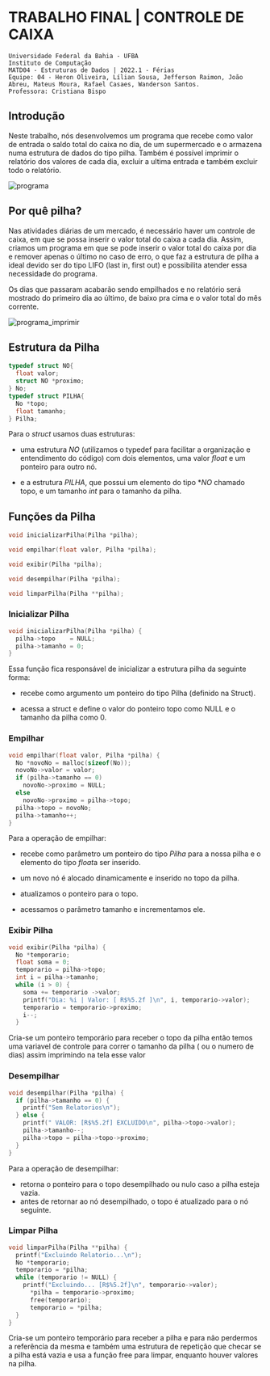 # TRABALHO FINAL | CONTROLE DE CAIXA

```
Universidade Federal da Bahia - UFBA
Instituto de Computação
MATD04 - Estruturas de Dados | 2022.1 - Férias
Equipe: 04 - Heron Oliveira, Lílian Sousa, Jefferson Raimon, João Abreu, Mateus Moura, Rafael Casaes, Wanderson Santos.
Professora: Cristiana Bispo
```

## Introdução

Neste trabalho, nós desenvolvemos um programa que recebe como valor de entrada o  saldo total do caixa no dia, de um supermercado e o armazena numa estrutura de dados do tipo pilha. Também é possível imprimir o relatório dos valores de cada dia, excluir a ultima entrada e também excluir todo o relatório.

![programa](https://user-images.githubusercontent.com/80064475/154977517-f8a852d9-9433-4cd0-8688-c5d205201373.png)

## Por quê pilha?

Nas atividades diárias de um mercado, é necessário haver um controle de caixa, em que se possa inserir o valor total do caixa a cada dia. Assim, criamos um programa em que se pode inserir o valor total do caixa por dia e remover apenas o último no caso de erro, o que faz a estrutura de pilha a ideal devido ser do tipo LIFO (last in, first out) e possibilita atender essa necessidade do programa.

Os dias que passaram acabarão sendo empilhados e no relatório será mostrado do primeiro dia ao último, de baixo pra cima e o valor total do mês corrente.

![programa_imprimir](https://user-images.githubusercontent.com/80064475/154999513-3ff37024-1f88-4376-88f7-821526f34433.png)

## Estrutura da Pilha

```c
typedef struct NO{
  float valor;
  struct NO *proximo;
} No;
typedef struct PILHA{
  No *topo;
  float tamanho;
} Pilha;
```

Para o *struct* usamos duas estruturas:

- uma estrutura *NO* (utilizamos o typedef para facilitar a organização e entendimento do código) com dois elementos, uma valor *float* e um ponteiro para outro nó.

- e a estrutura *PILHA*, que possui um elemento do tipo **NO* chamado topo, e um tamanho *int* para o tamanho da pilha.

## Funções da Pilha

```c
void inicializarPilha(Pilha *pilha);
```

```c
void empilhar(float valor, Pilha *pilha);
```

```c
void exibir(Pilha *pilha);
```

```c
void desempilhar(Pilha *pilha);
```

```c
void limparPilha(Pilha **pilha);
```

### Inicializar Pilha

```c
void inicializarPilha(Pilha *pilha) {
  pilha->topo    = NULL;
  pilha->tamanho = 0;
}
```

Essa função fica responsável de inicializar a estrutura pilha da seguinte forma:

- recebe como argumento um ponteiro do tipo Pilha (definido na Struct). 

- acessa a struct e define o valor do ponteiro topo como NULL e o tamanho da pilha como 0.

### Empilhar

```c
void empilhar(float valor, Pilha *pilha) {
  No *novoNo = malloc(sizeof(No));
  novoNo->valor = valor;
  if (pilha->tamanho == 0)
    novoNo->proximo = NULL;
  else
    novoNo->proximo = pilha->topo;
  pilha->topo = novoNo;
  pilha->tamanho++;
}
```

Para a operação de empilhar:

- recebe como parâmetro um ponteiro do tipo *Pilha* para a nossa pilha e o elemento do tipo *float*a ser inserido.

- um novo nó é alocado dinamicamente e inserido no topo da pilha.

- atualizamos o ponteiro para o topo.

- acessamos o parâmetro tamanho e incrementamos ele.

### Exibir Pilha

```c
void exibir(Pilha *pilha) {
  No *temporario;
  float soma = 0;
  temporario = pilha->topo;
  int i = pilha->tamanho;
  while (i > 0) {
    soma += temporario ->valor;
    printf("Dia: %i | Valor: [ R$%5.2f ]\n", i, temporario->valor);
    temporario = temporario->proximo;
    i--;
  }
```
Cria-se um ponteiro temporário para receber o topo da pilha então temos uma variavel de controle para correr o tamanho da pilha ( ou o numero de dias) assim imprimindo na tela esse valor 
### Desempilhar
```c
void desempilhar(Pilha *pilha) {
  if (pilha->tamanho == 0) {
    printf("Sem Relatorios\n");
  } else {
    printf(" VALOR: [R$%5.2f] EXCLUIDO\n", pilha->topo->valor);
    pilha->tamanho--;
    pilha->topo = pilha->topo->proximo;
  }
}
```
Para a operação de desempilhar:
- retorna o ponteiro para o topo desempilhado ou nulo caso a pilha esteja vazia.
- antes de retornar ao nó desempilhado, o topo é atualizado para o nó seguinte.
### Limpar Pilha
```c
void limparPilha(Pilha **pilha) {
  printf("Excluindo Relatorio...\n");
  No *temporario;
  temporario = *pilha;
  while (temporario != NULL) {
    printf("Excluindo... [R$%5.2f]\n", temporario->valor);
      *pilha = temporario->proximo;
      free(temporario);
      temporario = *pilha;
  }
}
```
Cria-se um ponteiro temporário para receber a pilha e para não perdermos a referência da mesma e também uma estrutura de repetição que checar se a pilha está vazia e usa a função free para limpar, enquanto houver valores na pilha.
